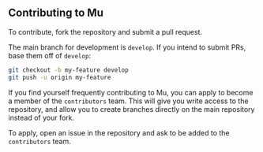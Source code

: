 ## Contributing to Mu

To contribute, fork the repository and submit a pull request.

The main branch for development is `develop`. If you intend to submit PRs,
base them off of `develop`:

```bash
git checkout -b my-feature develop
git push -u origin my-feature
```

If you find yourself frequently contributing to Mu, you can apply to become a
member of the `contributors` team. This will give you write access to the
repository, and allow you to create branches directly on the main repository
instead of your fork.

To apply, open an issue in the repository and ask to be added to the
`contributors` team.

